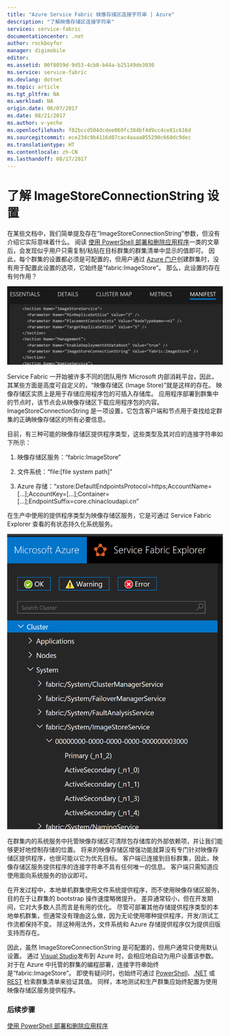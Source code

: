 ```yaml
---
title: "Azure Service Fabric 映像存储区连接字符串 | Azure"
description: "了解映像存储区连接字符串"
services: service-fabric
documentationcenter: .net
author: rockboyfor
manager: digimobile
editor: 
ms.assetid: 00f8059d-9d53-4cb8-b44a-b25149de3030
ms.service: service-fabric
ms.devlang: dotnet
ms.topic: article
ms.tgt_pltfrm: NA
ms.workload: NA
origin.date: 06/07/2017
ms.date: 08/21/2017
ms.author: v-yeche
ms.openlocfilehash: f02bccd504dcdee069fc384bf4d9cc4ce81c616d
ms.sourcegitcommit: ece23dc9b4116d07cac4aaaa055290c660dc9dec
ms.translationtype: HT
ms.contentlocale: zh-CN
ms.lasthandoff: 08/17/2017
---
```

# <a name="understand-the-imagestoreconnectionstring-setting"></a>了解 ImageStoreConnectionString 设置

在某些文档中，我们简单提及存在“ImageStoreConnectionString”参数，但没有介绍它实际意味着什么。 阅读 [使用 PowerShell 部署和删除应用程序][10]一类的文章后，会发现似乎用户只需复制/粘贴在目标群集的群集清单中显示的值即可。 因此，每个群集的设置都必须是可配置的，但用户通过 [Azure 门户][11]创建群集时，没有用于配置此设置的选项，它始终是“fabric:ImageStore”。 那么，此设置的存在有何作用？

![群集清单][img_cm]

Service Fabric 一开始被许多不同的团队用作 Microsoft 内部消耗平台，因此，其某些方面是高度可自定义的，“映像存储区 (Image Store)”就是这样的存在。 映像存储区实质上是用于存储应用程序包的可插入存储库。 应用程序部署到群集中的节点时，该节点会从映像存储区下载应用程序包的内容。 ImageStoreConnectionString 是一项设置，它包含客户端和节点用于查找给定群集的正确映像存储区的所有必要信息。

目前，有三种可能的映像存储区提供程序类型，这些类型及其对应的连接字符串如下所示：

1. 映像存储区服务：“fabric:ImageStore”

2. 文件系统：“file:[file system path]”

3. Azure 存储：“xstore:DefaultEndpointsProtocol=https;AccountName=[...];AccountKey=[...];Container=[...];EndpointSuffix=core.chinacloudapi.cn”

在生产中使用的提供程序类型为映像存储区服务，它是可通过 Service Fabric Explorer 查看的有状态持久化系统服务。 

![映像存储区服务][img_is]

在群集内的系统服务中托管映像存储区可清除包存储库的外部依赖项，并让我们能够更好地控制存储的位置。 将来的映像存储区增强功能就算没有专门针对映像存储区提供程序，也很可能以它为优先目标。 客户端已连接到目标群集，因此，映像存储区服务提供程序的连接字符串不具有任何唯一的信息。 客户端只需知道应使用面向系统服务的协议即可。

在开发过程中，本地单机群集使用文件系统提供程序，而不使用映像存储区服务，目的在于让群集的 bootstrap 操作速度略微提升。 差异通常较小，但在开发期间，它对大多数人员而言是有用的优化。 尽管可部署其他存储提供程序类型的本地单机群集，但通常没有理由这么做，因为无论使用哪种提供程序，开发/测试工作流都保持不变。 除这种用法外，文件系统和 Azure 存储提供程序仅为提供旧版支持而存在。

因此，虽然 ImageStoreConnectionString 是可配置的，但用户通常只使用默认设置。 通过 [Visual Studio][12]发布到 Azure 时，会相应地自动为用户设置该参数。 对于在 Azure 中托管的群集的编程部署，连接字符串始终是“fabric:ImageStore”。 即使有疑问时，也始终可通过 [PowerShell](https://docs.microsoft.com/powershell/servicefabric/vlatest/get-servicefabricclustermanifest)、[.NET](https://msdn.microsoft.com/library/azure/mt161375.aspx) 或 [REST](https://docs.microsoft.com/rest/api/servicefabric/get-a-cluster-manifest) 检索群集清单来验证其值。 同样，本地测试和生产群集应始终配置为使用映像存储区服务提供程序。

### <a name="next-steps"></a>后续步骤
[使用 PowerShell 部署和删除应用程序][10]

<!--Image references-->
[img_is]: ./media/service-fabric-image-store-connection-string/image_store_service.png
[img_cm]: ./media/service-fabric-image-store-connection-string/cluster_manifest.png

[10]: service-fabric-deploy-remove-applications.md
[11]: service-fabric-cluster-creation-via-portal.md
[12]: service-fabric-publish-app-remote-cluster.md

<!--Update_Description: wording update-->